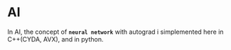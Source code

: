 # AI

In AI, the concept of **`neural network`** with autograd i simplemented here in C++(CYDA, AVX), and in python.
